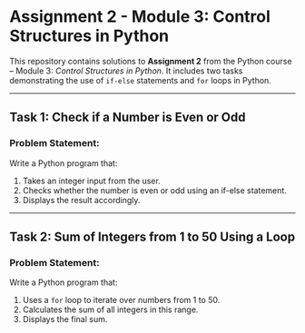 # Assignment 2 - Module 3: Control Structures in Python

This repository contains solutions to **Assignment 2** from the Python course – Module 3: *Control Structures in Python*. It includes two tasks demonstrating the use of `if-else` statements and `for` loops in Python.

---

## Task 1: Check if a Number is Even or Odd

### Problem Statement:
Write a Python program that:
1. Takes an integer input from the user.
2. Checks whether the number is even or odd using an if-else statement.
3. Displays the result accordingly.


---

## Task 2: Sum of Integers from 1 to 50 Using a Loop

### Problem Statement:
Write a Python program that:
1. Uses a `for` loop to iterate over numbers from 1 to 50.
2. Calculates the sum of all integers in this range.
3. Displays the final sum.




